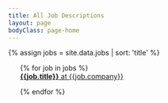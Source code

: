 ```yaml
---
title: All Job Descriptions
layout: page
bodyClass: page-home
---
```


<div class="row pt-6 pb-6">
{% assign jobs = site.data.jobs | sort: 'title'  %}
<ul style="list-style: none;">
{% for job in jobs %}
             <li><a href="/job/{{ job.slug }}"><strong>{{job.title}}</strong> at {{job.company}}</a></li>

{% endfor %}
</ul>
